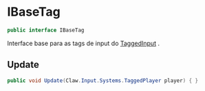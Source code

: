 # IBaseTag
```csharp
public interface IBaseTag
```
Interface base para as tags de input do [TaggedInput](/Claw/Input/Systems/TaggedInput.md#TaggedInput) .<br />
## Update
```csharp
public void Update(Claw.Input.Systems.TaggedPlayer player) { }
```
